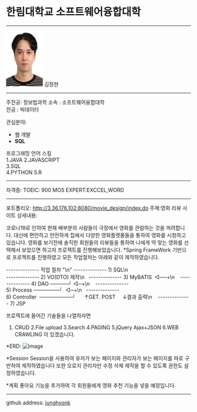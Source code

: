 # 한림대학교 소프트웨어융합대학
---
<img src=https://github.com/junghyonk/Resume/blob/main/%EA%B9%80%EC%A0%95%ED%98%84.jpg height=150 width=100>   
김정현

---
주전공: 정보법과학
소속 : 소프트웨어융합대학   
전공 : 빅데이터   

관심분야:
* 웹 개발
* **SQL**


프로그래밍 언어 스킬   
1.JAVA 
2.JAVASCRIPT    
3.SQL    
4.PYTHON
5.R

----
자격증:
TOEIC: 900
MOS EXPERT:EXCCEL,WORD

-------------
포트폴리오:
http://3.36.176.102:8080/movie_design/index.do
주제:영화 리뷰 사이트
상세내용:

코로나19로 인하여 현재 배부분의 사람들이 극장에서 영화를 관람하는 것을 꺼려합니다. 대신에 편안하고 안전하게 집에서 다양한 영화플랫폼들을 통하여 영화를 시청하고 있습니다. 영화를 보기전에 솔직한 회원들의 리뷰들을 통하여 나에게 딱 맞는 영화를 선택해서 보았으면 하고자 프로젝트를 진행해보았습니다.
*Spring FrameWork 기반으로 프로젝트를 진행하였고 모든 작업절차는 아래와  같이 제작하였습니다.

 -------------- 작업 절차 "\n"
-------------- 1) SQL\n   
-------------- 2) VO(DTO) 제작\n  
-------------- 3) MyBATIS  ◁──+\n   
-------------- 4) DAO ─────┘ ◁─+\n   
-------------- 5) Process ───────┘  ◁─+\n  
-------------- 6) Controller  ─────────┘      ↑GET. POST     ↓결과 출력\n   
-------------- 7) JSP 
                
                
프로젝트에 들어간 기술들을 나열하자면
1. CRUD 2.File upload 3.Search 4.PAGING 5.jQuery Ajax+JSON 6.WEB CRAWLING 이 있겠습니다.

*ERD:
![image](https://user-images.githubusercontent.com/55689576/123955383-801bab80-d9e4-11eb-967f-6a21f303bf3c.png)


*Session
Session을 사용하여 유저가 보는 페이지와 관리자가 보는 페이지를 따로 구반하여 제작하였습니다 또한 오로지 관리자만 수정 삭제 제작을 할 수 있도록 권한도 설정하였습니다. 

*계획
좋아요 기능을 추가하여 각 회원들에게 영화 추천 기능을 넣을 예정입니다. 


-------------
github address: [junghyonk][github]   

[github]:http://github.com/junghyonk
